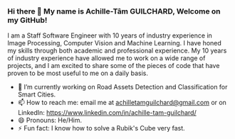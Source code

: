 ### Hi there 👋 My name is Achille-Tâm GUILCHARD, Welcome on my GitHub! 
I am a Staff Software Engineer with 10 years of industry experience in Image Processing, Computer Vision and Machine Learning.
I have honed my skills through both academic and professional experience. My 10 years of industry experience have allowed me to work on a wide range of projects, and I am excited to share some of the pieces of code that have proven to be most useful to me on a daily basis.

- 🔭 I’m currently working on Road Assets Detection and Classification for Smart Cities.
- 📫 How to reach me: email me at achilletamguilchard@gmail.com or on LinkedIn: https://www.linkedin.com/in/achille-tam-guilchard/
- 😄 Pronouns: He/Him.
- ⚡ Fun fact: I know how to solve a Rubik's Cube very fast.
